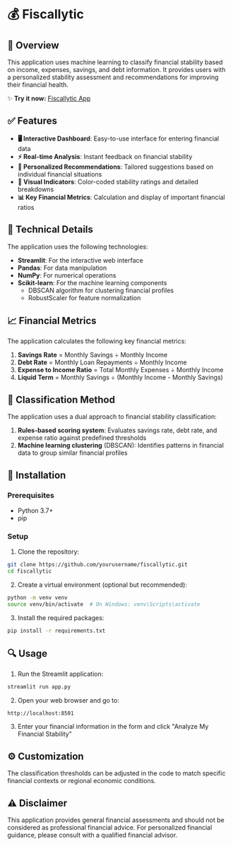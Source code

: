 # 💰 Fiscallytic

## 🌟 Overview
This application uses machine learning to classify financial stability based on income, expenses, savings, and debt information. It provides users with a personalized stability assessment and recommendations for improving their financial health.

✨ **Try it now:** [Fiscallytic App](https://project-w23cojwxbalxahfwafplcw.streamlit.app/)

## ✅ Features
- **🖥️ Interactive Dashboard**: Easy-to-use interface for entering financial data
- **⚡ Real-time Analysis**: Instant feedback on financial stability
- **🎯 Personalized Recommendations**: Tailored suggestions based on individual financial situations
- **🎨 Visual Indicators**: Color-coded stability ratings and detailed breakdowns
- **📊 Key Financial Metrics**: Calculation and display of important financial ratios

## 🔧 Technical Details
The application uses the following technologies:
- **Streamlit**: For the interactive web interface
- **Pandas**: For data manipulation
- **NumPy**: For numerical operations
- **Scikit-learn**: For the machine learning components
  - DBSCAN algorithm for clustering financial profiles
  - RobustScaler for feature normalization

## 📈 Financial Metrics
The application calculates the following key financial metrics:
1. **Savings Rate** = Monthly Savings ÷ Monthly Income
2. **Debt Rate** = Monthly Loan Repayments ÷ Monthly Income
3. **Expense to Income Ratio** = Total Monthly Expenses ÷ Monthly Income
4. **Liquid Term** = Monthly Savings ÷ (Monthly Income - Monthly Savings)

## 🧮 Classification Method
The application uses a dual approach to financial stability classification:
1. **Rules-based scoring system**: Evaluates savings rate, debt rate, and expense ratio against predefined thresholds
2. **Machine learning clustering** (DBSCAN): Identifies patterns in financial data to group similar financial profiles

## 🚀 Installation

### Prerequisites
- Python 3.7+
- pip

### Setup
1. Clone the repository:
```bash
git clone https://github.com/yourusername/fiscallytic.git
cd fiscallytic
```

2. Create a virtual environment (optional but recommended):
```bash
python -m venv venv
source venv/bin/activate  # On Windows: venv\Scripts\activate
```

3. Install the required packages:
```bash
pip install -r requirements.txt
```

## 🔍 Usage
1. Run the Streamlit application:
```bash
streamlit run app.py
```

2. Open your web browser and go to:
```
http://localhost:8501
```

3. Enter your financial information in the form and click "Analyze My Financial Stability"

## ⚙️ Customization
The classification thresholds can be adjusted in the code to match specific financial contexts or regional economic conditions.

## ⚠️ Disclaimer
This application provides general financial assessments and should not be considered as professional financial advice. For personalized financial guidance, please consult with a qualified financial advisor.
